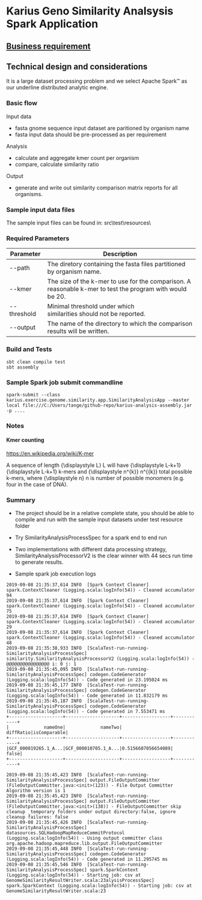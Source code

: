 # Karius Geno Similarity Analsysis Spark Application #

## [Business requirement](https://github.com/tangellen/similarity_exercise/tree/master/requirements)

## Technical design and considerations
It is a large dataset processing problem and we select Apache Spark™ as our underline distributed analytic engine.




### Basic flow

Input data
- fasta gnome sequence input dataset are paritioned by organism name
- fasta input data should be pre-processed as per requirement

Analysis
- calculate and aggregate kmer count per organism
- compare, calculate similarity ratio

Output
- generate and write out similarity comparison matrix reports for all organisms.


### Sample input data files

The sample input files can be found in:
    src\test\resources\

### Required Parameters

| Parameter    | Description                              |
| ------------ | ---------------------------------------- |
| --path        | The diretory containing the fasta files partitioned by organism name. |
| --kmer        | The size of the k-mer to use for the comparison. A reasonable k-mer to test the program with would be 20. |
| --threshold   | Minimal threshold under which <br />similarities should not be reported. |
| --output      |  The name of the directory to which the comparison results will be written. |


### Build and Tests
````shellscript
sbt clean compile test
sbt assembly
````


### Sample Spark job submit commandline
````shellscript
spark-submit --class karius.exercise.genome.similarity.app.SimilarityAnalysisApp --master local file:///C:/Users/tange/github-repo/karius-analysis-assembly.jar -p ....
````


### Notes ###

#### Kmer counting
https://en.wikipedia.org/wiki/K-mer

A sequence of length {\displaystyle L} L will have {\displaystyle L-k+1}
{\displaystyle L-k+1} k-mers and {\displaystyle n^{k}} n^{{k}} total possible k-mers,
where {\displaystyle n} n is number of possible monomers (e.g. four in the case of DNA).


### Summary
- The project should be in a relative complete state, you should be able to compile and run with the sample input datasets under test resource folder
- Try SimilarityAnalysisProcessSpec for a spark end to end run
- Two implementations with different data processing strategy, SimilarityAnalysisProcessorV2 is the clear winner with 44 secs run time to generate results.

- Sample spark job execution logs
````shellscript
2019-09-08 21:35:37,614 INFO  [Spark Context Cleaner] spark.ContextCleaner (Logging.scala:logInfo(54)) - Cleaned accumulator 94
2019-09-08 21:35:37,614 INFO  [Spark Context Cleaner] spark.ContextCleaner (Logging.scala:logInfo(54)) - Cleaned accumulator 75
2019-09-08 21:35:37,614 INFO  [Spark Context Cleaner] spark.ContextCleaner (Logging.scala:logInfo(54)) - Cleaned accumulator 29
2019-09-08 21:35:37,614 INFO  [Spark Context Cleaner] spark.ContextCleaner (Logging.scala:logInfo(54)) - Cleaned accumulator 48
2019-09-08 21:35:38,933 INFO  [ScalaTest-run-running-SimilarityAnalysisProcessSpec] similarity.SimilarityAnalysisProcessorV2 (Logging.scala:logInfo(54)) - @@@@@@@@@@@@@@@@ i: 0 j: 1
2019-09-08 21:35:45,095 INFO  [ScalaTest-run-running-SimilarityAnalysisProcessSpec] codegen.CodeGenerator (Logging.scala:logInfo(54)) - Code generated in 23.195024 ms
2019-09-08 21:35:45,177 INFO  [ScalaTest-run-running-SimilarityAnalysisProcessSpec] codegen.CodeGenerator (Logging.scala:logInfo(54)) - Code generated in 11.832179 ms
2019-09-08 21:35:45,187 INFO  [ScalaTest-run-running-SimilarityAnalysisProcessSpec] codegen.CodeGenerator (Logging.scala:logInfo(54)) - Code generated in 7.553471 ms
+--------------------+--------------------+------------------+------------+
|             nameOne|             nameTwo|         diffRatio|isComparable|
+--------------------+--------------------+------------------+------------+
|GCF_000019265.1_A...|GCF_000010705.1_A...|0.5156607056654089|       false|
+--------------------+--------------------+------------------+------------+

2019-09-08 21:35:45,423 INFO  [ScalaTest-run-running-SimilarityAnalysisProcessSpec] output.FileOutputCommitter (FileOutputCommitter.java:<init>(123)) - File Output Committer Algorithm version is 1
2019-09-08 21:35:45,423 INFO  [ScalaTest-run-running-SimilarityAnalysisProcessSpec] output.FileOutputCommitter (FileOutputCommitter.java:<init>(138)) - FileOutputCommitter skip cleanup _temporary folders under output directory:false, ignore cleanup failures: false
2019-09-08 21:35:45,426 INFO  [ScalaTest-run-running-SimilarityAnalysisProcessSpec] datasources.SQLHadoopMapReduceCommitProtocol (Logging.scala:logInfo(54)) - Using output committer class org.apache.hadoop.mapreduce.lib.output.FileOutputCommitter
2019-09-08 21:35:45,448 INFO  [ScalaTest-run-running-SimilarityAnalysisProcessSpec] codegen.CodeGenerator (Logging.scala:logInfo(54)) - Code generated in 11.295745 ms
2019-09-08 21:35:45,546 INFO  [ScalaTest-run-running-SimilarityAnalysisProcessSpec] spark.SparkContext (Logging.scala:logInfo(54)) - Starting job: csv at GenomeSimilarityResultWriter.scala:23alysisProcessSpec] spark.SparkContext (Logging.scala:logInfo(54)) - Starting job: csv at GenomeSimilarityResultWriter.scala:23
````